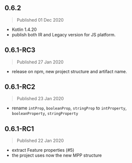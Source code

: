 ## 0.6.2
> Published 01 Dec 2020
* Kotlin 1.4.20
* publish both IR and Legacy version for JS platform.


## 0.6.1-RC3

> Published 27 Jan 2020
* release on npm, new project structure and artifact name.


## 0.6.1-RC2

> Published 23 Jan 2020
* rename `intProp`, `booleanProp`, `stringProp` to
`intProperty`, `booleanProperty`, `stringProperty`

## 0.6.1-RC1

> Published 22 Jan 2020
* extract Feature properties (#5)
* the project uses now the new MPP structure
